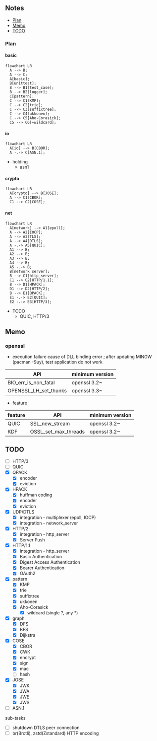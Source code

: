 ## Notes

- [Plan](#plan)
- [Memo](#memo)
- [TODO](#todo)

### Plan

#### basic
```mermaid
flowchart LR
  A --> B;
  A --> C;
  A[basic];
  B[unittest];
  B --> B1[test_case];
  B --> B2[logger];
  C[pattern];
  C --> C1[KMP];
  C --> C2[trie];
  C --> C3[suffixtree];
  C --> C4[ukkonen];
  C --> C5[Aho-Corasick];
  C5 --> C6[+wildcard];
```

#### io
```mermaid
flowchart LR
  A[io] --> B[CBOR];
  A -.-> C[ASN.1];
```

- holding
  - asn1

#### crypto
```mermaid
flowchart LR
  A[crypto] --> B[JOSE];
  A --> C1[CBOR];
  C1 --> C2[COSE];
```

#### net
```mermaid
flowchart LR
  A[network] --> A1[epoll];
  A --> A2[IOCP];
  A --> A3[TLS];
  A --> A4[DTLS];
  A -.-> A5[QUIC];
  A1 --> B;
  A2 --> B;
  A3 --> B;
  A4 --> B;
  A5 -.-> B;
  B[network server];
  B --> C1[http_server];
  C1 --> C2[HTTP/1.1];
  B --> D1[HPACK];
  D1 --> D2[HTTP/2];
  B --> E1[QPACK];
  E1 -.-> E2[QUIC];
  E2 -.-> E3[HTTP/3];
```

- TODO
  - QUIC, HTTP/3

## Memo

### openssl

- execution failure cause of DLL binding error
; after updating MINGW (pacman -Suy), test application do not work

| API                   | minimum version |
| --                    | --              |
| BIO_err_is_non_fatal  | openssl 3.2~    |
| OPENSSL_LH_set_thunks | openssl 3.3~    |

- feature

| feature | API                   | minimum version |
| --      | --                    | --              |
| QUIC    | SSL_new_stream        | openssl 3.2~    |
| KDF     | OSSL_set_max_threads  | openssl 3.2~    |

## TODO

- [ ] HTTP/3
- [ ] QUIC
- [x] QPACK
  - [x] encoder
  - [x] eviction
- [x] HPACK
  - [x] huffman coding
  - [x] encoder
  - [x] eviction
- [x] UDP/DTLS
  - [x] integration - multiplexer (epoll, IOCP)
  - [x] integration - network_server
- [x] HTTP/2
  - [x] integration - http_server
  - [x] Server Push
- [x] HTTP/1.1
  - [x] integration - http_server
  - [x] Basic Authentication
  - [x] Digest Access Authentication
  - [x] Bearer Authentication
  - [x] OAuth2
- [x] pattern
  - [x] KMP
  - [x] trie
  - [x] suffixtree
  - [x] ukkonen
  - [x] Aho-Corasick
    - [x] wildcard (single ?, any *)
- [x] graph
  - [x] DFS
  - [x] BFS
  - [x] Dijkstra
- [x] COSE
  - [x] CBOR
  - [x] CWK
  - [x] encrypt
  - [x] sign
  - [x] mac
  - [ ] hash
- [x] JOSE
  - [x] JWK
  - [x] JWA
  - [x] JWE
  - [x] JWS
- [ ] ASN.1

sub-tasks

- [ ] shutdown DTLS peer connection
- [ ] br(Brotli), zstd(Zstandard) HTTP encoding
